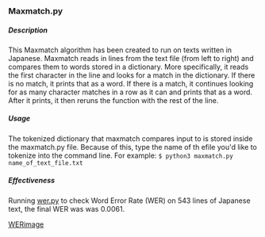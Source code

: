 ### Maxmatch.py
##### Description
This Maxmatch algorithm has been created to run on texts written in Japanese. Maxmatch reads in lines from the text file (from left to right) and compares them to words stored in a dictionary. More specifically, it reads the first character in the line and looks for a match in the dictionary. If there is no match, it prints that as a word. If there is a match, it continues looking for as many character matches in a row as it can and prints that as a word. After it prints, it then reruns the function with the rest of the line. 

##### Usage
The tokenized dictionary that maxmatch compares input to is stored inside the maxmatch.py file. Because of this, type the name of th efile you'd like to tokenize into the command line. For example: ```$ python3 maxmatch.py name_of_text_file.txt```

##### Effectiveness
Running [wer.py](https://github.com/zszyellow/WER-in-python) to check Word Error Rate (WER) on 543 lines of Japanese text, the final WER was was 0.0061. 

[WERimage](https://github.com/brianrocca/LING-L545-GC/01_Maxmatch/WER.png)
